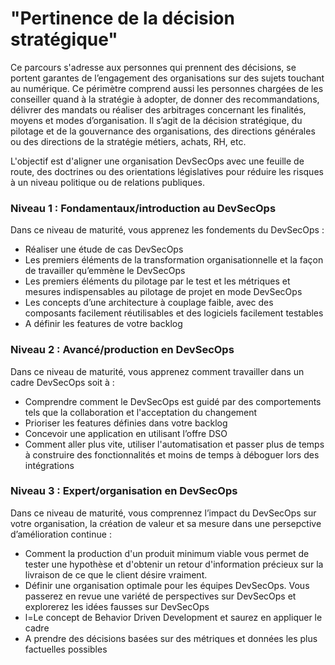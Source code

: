 


# "Pertinence de la décision stratégique"
Ce parcours s'adresse aux personnes qui prennent des décisions, se portent garantes de l’engagement des organisations sur des sujets touchant au numérique. Ce périmètre comprend aussi les personnes chargées de les conseiller quand à la stratégie à adopter, de donner des recommandations, délivrer des mandats ou réaliser des arbitrages concernant les finalités, moyens et modes d’organisation. Il s’agit de la décision stratégique, du pilotage et de la gouvernance des organisations, des directions générales ou des directions de la stratégie métiers, achats, RH, etc.

L'objectif est d'aligner une organisation DevSecOps avec une feuille de route, des doctrines ou des orientations législatives pour réduire les risques à un niveau politique ou de relations publiques.

### Niveau 1 : Fondamentaux/introduction au DevSecOps 
Dans ce niveau de maturité, vous apprenez les fondements du DevSecOps : 
- Réaliser une étude de cas DevSecOps
- Les premiers éléments de la transformation organisationnelle et la façon de travailler qu’emmène le DevSecOps
- Les premiers éléments du pilotage par le test et les métriques et mesures indispensables au pilotage de projet en mode DevSecOps 
- Les concepts d’une architecture à couplage faible, avec des composants facilement réutilisables et des logiciels facilement testables 
- A définir les features de votre backlog

### Niveau 2 : Avancé/production en DevSecOps 
Dans ce niveau de maturité, vous apprenez comment travailler dans un cadre DevSecOps soit à  : 
- Comprendre comment le DevSecOps est guidé par des comportements tels que la collaboration et l'acceptation du changement
- Prioriser les features définies dans votre backlog 
- Concevoir une application en utilisant l’offre DSO 
- Comment aller plus vite, utiliser l'automatisation et passer plus de temps à construire des fonctionnalités et moins de temps à déboguer lors des intégrations

### Niveau 3 : Expert/organisation en DevSecOps 
Dans ce niveau de maturité, vous comprennez l’impact du DevSecOps sur votre organisation, la création de valeur et sa mesure dans une persepctive d’amélioration  continue : 
- Comment la production d'un produit minimum viable vous permet de tester une hypothèse et d'obtenir un retour d'information précieux sur la livraison de ce que le client désire vraiment. 
- Définir une organisation optimale pour les équipes DevSecOps. Vous passerez en revue une variété de perspectives sur DevSecOps et explorerez les idées fausses sur DevSecOps 
- l=Le concept de Behavior Driven Development et saurez en appliquer le cadre 
- A prendre des décisions basées sur des métriques et données les plus factuelles possibles
